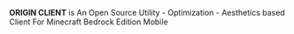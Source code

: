 **ORIGIN CLIENT** is An Open Source Utility - Optimization - Aesthetics based Client For Minecraft Bedrock Edition Mobile
